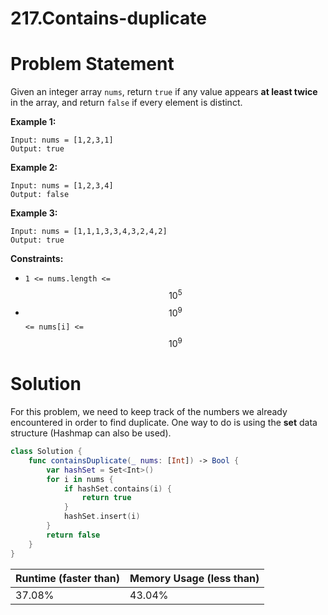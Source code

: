 # 217.Contains-duplicate

# Problem Statement

Given an integer array `nums`, return `true` if any value appears **at least twice** in the array, and return `false` if every element is distinct.

**Example 1:**

```other
Input: nums = [1,2,3,1]
Output: true
```

**Example 2:**

```other
Input: nums = [1,2,3,4]
Output: false
```

**Example 3:**

```other
Input: nums = [1,1,1,3,3,4,3,2,4,2]
Output: true
```

**Constraints:**

- `1 <= nums.length <=` $$10^5$$
- $$10^9$$ `<= nums[i] <=` $$10^9$$

# Solution

For this problem, we need to keep track of the numbers we already encountered in order to find duplicate. One way to do is using the **set** data structure (Hashmap can also be used).

```swift
class Solution {
    func containsDuplicate(_ nums: [Int]) -> Bool {
        var hashSet = Set<Int>()
        for i in nums {
            if hashSet.contains(i) {
                return true
            }
            hashSet.insert(i)
        }
        return false
    }
}
```

| **Runtime (faster than)** | **Memory Usage (less than)** |
| ------------------------- | ---------------------------- |
| 37.08%                    | 43.04%                       |

